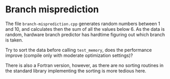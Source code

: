 # Branch misprediction

The file `branch-misprediction.cpp` generates random numbers between 1 and 10, and 
calculates then the sum of all the values below 6. As the data is random, hardware branch
predictor has hardtime figuring out which branch is taken.

Try to sort the data before calling `test_memory`, does the performance improve (compile only with
moderate optimization settings)?

There is also a Fortran version, however, as there are no sorting routines in the standard library
implementing the sorting is more tedious here.
